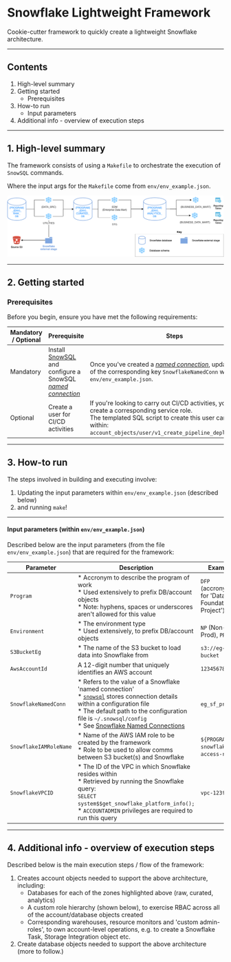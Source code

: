 # Snowflake Lightweight Framework

Cookie-cutter framework to quickly create a lightweight Snowflake architecture.

---

## Contents

1. High-level summary
2. Getting started
    * Prerequisites
3. How-to run
    * Input parameters
4. Additional info - overview of execution steps

---

## 1. High-level summary

The framework consists of using a `Makefile` to orchestrate the execution of `SnowSQL` commands.

Where the input args for the `Makefile` come from `env/env_example.json`.

![image info](pictures/snowflake-framework-architecture.png)

---

## 2. Getting started

### Prerequisites

Before you begin, ensure you have met the following requirements:

| Mandatory / Optional | Prerequisite | Steps |
| -------| -----------| ------------------|
| Mandatory | Install [SnowSQL](https://docs.snowflake.com/en/user-guide/snowsql.html) and configure a SnowSQL [*named connection*](https://docs.snowflake.com/en/user-guide/snowsql-start.html#using-named-connections) | Once you've created a [*named connection*](https://docs.snowflake.com/en/user-guide/snowsql-start.html#using-named-connections), update the value of the corresponding key `SnowflakeNamedConn` within `env/env_example.json`. |
| Optional | Create a user for CI/CD activities | If you're looking to carry out CI/CD activities, you'll need to create a corresponding service role.<br/>The templated SQL script to create this user can be found within:<br/>`account_objects/user/v1_create_pipeline_deploy_user.sql` |

---

## 3. How-to run

The steps involved in building and executing involve:

1) Updating the input parameters within `env/env_example.json` (described below)
2) and running `make`!

---

#### Input parameters (within `env/env_example.json`)

Described below are the input parameters (from the file `env/env_example.json`) that are required for the framework:

| Parameter | Description | Example | Mandatory |
|---|---|---|---|
| `Program` | * Accronym to describe the program of work<br/>* Used extensively to prefix DB/account objects<br/>* Note: hyphens, spaces or underscores aren't allowed for this value | `DFP` <br/>(accronym for 'Data Foundations Project') | Yes  |
| `Environment` | * The environment type<br/>* Used extensively, to prefix DB/account objects | `NP` (Non-Prod), `PROD` | Yes |
| `S3BucketEg` | * The name of the S3 bucket to load data into Snowflake from | `s3://eg-s3-bucket` | Yes |
| `AwsAccountId` | A 12-digit number that uniquely identifies an AWS account | `123456789012` | Yes |
| `SnowflakeNamedConn` | * Refers to the value of a Snowflake 'named connection'<br/>* [`snowsql`](https://docs.snowflake.com/en/user-guide/snowsql.html) stores connection details within a configuration file<br/>* The default path to the configuration file is `~/.snowsql/config`<br/>* See [Snowflake Named Connections](https://docs.snowflake.com/en/user-guide/snowsql-start.html#using-named-connections) | `eg_sf_profile` | Yes |
| `SnowflakeIAMRoleName` | * Name of the AWS IAM role to be created by the framework<br/>* Role to be used to allow comms between S3 bucket(s) and Snowflake | `${PROGRAM}-snowflake-access-role` | Yes |
| `SnowflakeVPCID` | * The ID of the VPC in which Snowflake resides within<br/>* Retrieved by running the Snowflake query:<br/>`SELECT system$$get_snowflake_platform_info();`<br/>* `ACCOUNTADMIN` privileges are required to run this query | `vpc-123f12e1` | Yes |

---

## 4. Additional info - overview of execution steps

Described below is the main execution steps / flow of the framework:

1) Creates account objects needed to support the above architecture, including:
    * Databases for each of the zones highlighted above (raw, curated, analytics)
    * A custom role hierarchy (shown below), to exercise RBAC across all of the account/database objects created
    * Corresponding warehouses, resource monitors and 'custom admin-roles', to own account-level operations, e.g. to create a Snowflake Task, Storage Integration object etc.
2) Create database objects needed to support the above architecture (more to follow.)

